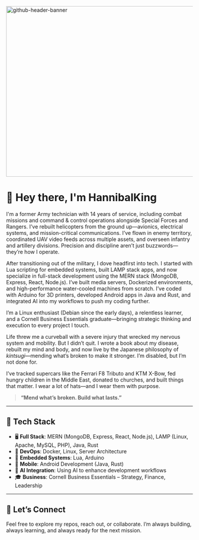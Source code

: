 

<img width="1700" height="460" alt="github-header-banner" src="https://github.com/user-attachments/assets/cc21bc4c-9ad5-4e6c-9673-1dad838a3bcd" />

# 👋 Hey there, I'm HannibalKing

I'm a former Army technician with 14 years of service, including combat missions and command & control operations alongside Special Forces and Rangers. I’ve rebuilt helicopters from the ground up—avionics, electrical systems, and mission-critical communications. I’ve flown in enemy territory, coordinated UAV video feeds across multiple assets, and overseen infantry and artillery divisions. Precision and discipline aren’t just buzzwords—they’re how I operate.

After transitioning out of the military, I dove headfirst into tech. I started with Lua scripting for embedded systems, built LAMP stack apps, and now specialize in full-stack development using the MERN stack (MongoDB, Express, React, Node.js). I’ve built media servers, Dockerized environments, and high-performance water-cooled machines from scratch. I’ve coded with Arduino for 3D printers, developed Android apps in Java and Rust, and integrated AI into my workflows to push my coding further.

I’m a Linux enthusiast (Debian since the early days), a relentless learner, and a Cornell Business Essentials graduate—bringing strategic thinking and execution to every project I touch.

Life threw me a curveball with a severe injury that wrecked my nervous system and mobility. But I didn’t quit. I wrote a book about my disease, rebuilt my mind and body, and now live by the Japanese philosophy of *kintsugi*—mending what’s broken to make it stronger. I’m disabled, but I’m not done for.

I’ve tracked supercars like the Ferrari F8 Tributo and KTM X-Bow, fed hungry children in the Middle East, donated to churches, and built things that matter. I wear a lot of hats—and I wear them with purpose.

> **“Mend what’s broken. Build what lasts.”**

---

## 🧰 Tech Stack

- 🖥️ **Full Stack**: MERN (MongoDB, Express, React, Node.js), LAMP (Linux, Apache, MySQL, PHP), Java, Rust  
- 🐳 **DevOps**: Docker, Linux, Server Architecture  
- 🤖 **Embedded Systems**: Lua, Arduino  
- 📱 **Mobile**: Android Development (Java, Rust)  
- 🧠 **AI Integration**: Using AI to enhance development workflows  
- 🎓 **Business**: Cornell Business Essentials – Strategy, Finance, Leadership

---

## 🤝 Let’s Connect

Feel free to explore my repos, reach out, or collaborate. I’m always building, always learning, and always ready for the next mission.

